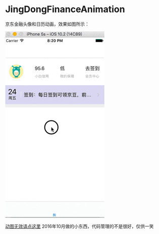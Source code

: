 # JingDongFinanceAnimation
京东金融头像和日历动画，效果如图所示：

![gif](jingdongfinanceanimation.gif)

[动图无效请点这里](http://oluwxq3sq.bkt.clouddn.com/jingdongfinanceanimation.gif)
2016年10月做的小东西，代码管理的不是很好，仅供一笑
